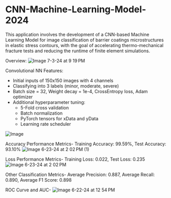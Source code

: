 # CNN-Machine-Learning-Model-2024
This application involves the development of a CNN-based Machine Learning Model for image classification of barrier coatings microstructures in elastic stress contours, with the goal of accelerating thermo-mechanical fracture tests and reducing the runtime of finite element simulations.

Overview:
![Image 7-3-24 at 9 19 PM](https://github.com/sagars2004/CNN-Machine-Learning-Model-2024/assets/145163371/b0d1ccef-ad4a-45c2-9b49-1161ffa33b9b)


Convolutional NN Features:
- Initial inputs of 150x150 images with 4 channels
- Classifying into 3 labels (minor, moderate, severe)
- Batch size = 32, Weight decay = 1e-4, CrossEntropy loss, Adam optimizer
- Additional hyperparameter tuning:
    - 5-Fold cross validation
    - Batch normalization
    - PyTorch tensors for xData and yData
    - Learning rate scheduler

![Image](https://github.com/sagars2004/CNN-Machine-Learning-Model-2024/assets/145163371/ad474741-5a08-4bb5-bbfa-78707099e456)


Accuracy Performance Metrics- Training Accuracy: 99.59%, Test Accuracy: 93.10%
![Image 6-23-24 at 2 02 PM (1)](https://github.com/sagars2004/CNN-Machine-Learning-Model-2024/assets/145163371/ae8da9c1-c23e-4e74-874f-fb1dc1579856)


Loss Performance Metrics- Training Loss: 0.022, Test Loss: 0.235
![Image 6-23-24 at 2 02 PM](https://github.com/sagars2004/CNN-Machine-Learning-Model-2024/assets/145163371/74c87686-8855-4af9-8a96-1cfa9490743a)

Other Classification Metrics- Average Precision: 0.887, Average Recall: 0.890, Average F1 Score: 0.898


ROC Curve and AUC-
![Image 6-22-24 at 12 54 PM](https://github.com/sagars2004/CNN-Machine-Learning-Model-2024/assets/145163371/cb2e1b40-b504-44fc-8172-879eb7895fb8)
